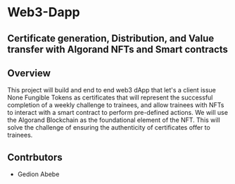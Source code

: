 # Web3-Dapp
## Certificate generation, Distribution, and Value transfer with Algorand NFTs and Smart contracts

## Overview
This project will build and end to end web3 dApp that let's a client issue None Fungible Tokens as certificates that will represent the successful completion of a weekly challenge to trainees, and allow trainees with NFTs to interact with a smart contract to perform pre-defined actions. We will use the Algorand Blockchain as the foundational element of the NFT. This will solve the challenge of ensuring the authenticity of certificates offer to trainees.

## Contrbutors
- Gedion Abebe
